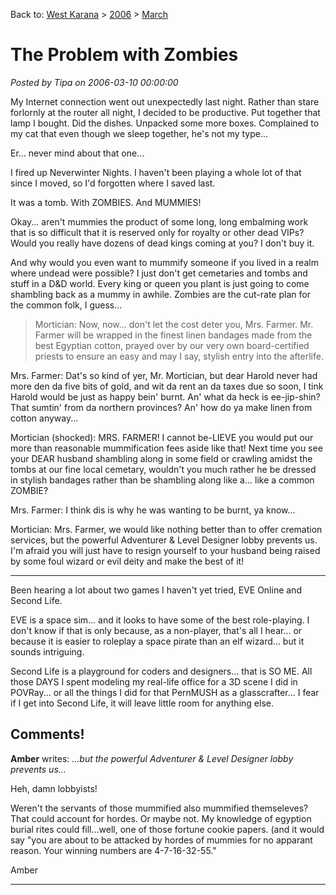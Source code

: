 Back to: [West Karana](/posts/westkarana.md) > [2006](/posts/2006/westkarana.md) > [March](./westkarana.md)
# The Problem with Zombies

*Posted by Tipa on 2006-03-10 00:00:00*

My Internet connection went out unexpectedly last night. Rather than stare forlornly at the router all night, I decided to be productive. Put together that lamp I bought. Did the dishes. Unpacked some more boxes. Complained to my cat that even though we sleep together, he's not my type...

Er... never mind about that one...

I fired up Neverwinter Nights. I haven't been playing a whole lot of that since I moved, so I'd forgotten where I saved last.

It was a tomb. With ZOMBIES. And MUMMIES!

Okay... aren't mummies the product of some long, long embalming work that is so difficult that it is reserved only for royalty or other dead VIPs? Would you really have dozens of dead kings coming at you? I don't buy it.

And why would you even want to mummify someone if you lived in a realm where undead were possible? I just don't get cemetaries and tombs and stuff in a D&D world. Every king or queen you plant is just going to come shambling back as a mummy in awhile. Zombies are the cut-rate plan for the common folk, I guess...

> Mortician: Now, now... don't let the cost deter you, Mrs. Farmer. Mr. Farmer will be wrapped in the finest linen bandages made from the best Egyptian cotton, prayed over by our very own board-certified priests to ensure an easy and may I say, stylish entry into the afterlife.

Mrs. Farmer: Dat's so kind of yer, Mr. Mortician, but dear Harold never had more den da five bits of gold, and wit da rent an da taxes due so soon, I tink Harold would be just as happy bein' burnt. An' what da heck is ee-jip-shin? That sumtin' from da northern provinces? An' how do ya make linen from cotton anyway...

Mortician (shocked): MRS. FARMER! I cannot be-LIEVE you would put our more than reasonable mummification fees aside like that! Next time you see your DEAR husband shambling along in some field or crawling amidst the tombs at our fine local cemetary, wouldn't you much rather he be dressed in stylish bandages rather than be shambling along like a... like a common ZOMBIE?

Mrs. Farmer: I think dis is why he was wanting to be burnt, ya know...

Mortician: Mrs. Farmer, we would like nothing better than to offer cremation services, but the powerful Adventurer & Level Designer lobby prevents us. I'm afraid you will just have to resign yourself to your husband being raised by some foul wizard or evil deity and make the best of it!


---

Been hearing a lot about two games I haven't yet tried, EVE Online and Second Life.

EVE is a space sim... and it looks to have some of the best role-playing. I don't know if that is only because, as a non-player, that's all I hear... or because it is easier to roleplay a space pirate than an elf wizard... but it sounds intriguing.

Second Life is a playground for coders and designers... that is SO ME. All those DAYS I spent modeling my real-life office for a 3D scene I did in POVRay... or all the things I did for that PernMUSH as a glasscrafter... I fear if I get into Second Life, it will leave little room for anything else.
## Comments!

**Amber** writes: *...but the powerful Adventurer & Level Designer lobby prevents us...*

Heh, damn lobbyists!

Weren't the servants of those mummified also mummified themseleves? That could account for hordes. Or maybe not. My knowledge of egyption burial rites could fill...well, one of those fortune cookie papers. (and it would say "you are about to be attacked by hordes of mummies for no apparant reason. Your winning numbers are 4-7-16-32-55."

Amber

---

